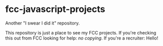 # fcc-javascript-projects
Another "I swear I did it" repository. 

This repository is just a place to see my FCC projects. 
If you're checking this out from FCC looking for help: *no copying*.
If you're a recruiter: Hello! 
